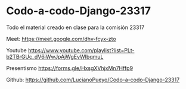 # Codo-a-codo-Django-23317
Todo el material creado en clase para la comisión 23317

Meet:
https://meet.google.com/dhv-fcyx-zto

Youtube
https://www.youtube.com/playlist?list=PLt-b2TBrGUc_dV6iWwJpAjWgEvWIbqmuL

Presentismo
https://forms.gle/HxsgXVhjxMn7Hffp9

Github:
https://github.com/LucianoPueyo/Codo-a-codo-Django-23317